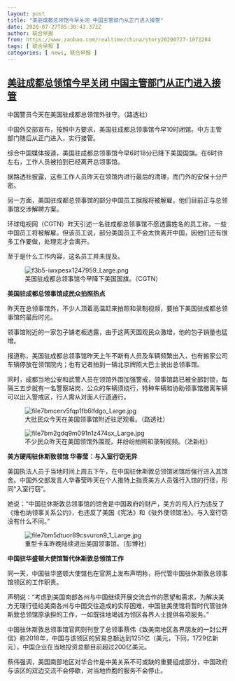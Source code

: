 ```yaml
---
layout: post
title: "美驻成都总领馆今早关闭 中国主管部门从正门进入接管"
date: 2020-07-27T05:30:43.372Z
author: 联合早报
from: https://www.zaobao.com/realtime/china/story20200727-1072284
tags: [ 联合早报 ]
categories: [ news, 联合早报 ]
---
```

<!--1595848500000-->
[美驻成都总领馆今早关闭 中国主管部门从正门进入接管](https://www.zaobao.com/realtime/china/story20200727-1072284)
------

<div>
<div class="figure-media"><img class="img-fluid lazyload" data-src="https://www.zaobao.com.sg/sites/default/files/styles/article_large_full/public/images/202007/20200727/2020-07-27t025102z_1429274613_rc2e1i9cuc2a_rtrmadp_3_usa-china-consulate.jpg?itok=embo0eSZ" title="中国警员今天在美国驻成都总领馆外驻守。（路透社）" alt src="https://www.zaobao.com.sg/sites/default/files/styles/article_large_full/public/images/202007/20200727/2020-07-27t025102z_1429274613_rc2e1i9cuc2a_rtrmadp_3_usa-china-consulate.jpg?itok=embo0eSZ" referrerpolicy="no-referrer"></div><figcaption>中国警员今天在美国驻成都总领馆外驻守。（路透社）</figcaption><p>中国外交部宣布，按照中方要求，美国驻成都总领事馆今早10时闭馆。中方主管部门随后从正门进入，实行接管。</p><p>综合中国媒体报道，美国驻成都总领事馆今早6时18分已降下美国国旗。在6时许左右，工作人员被拍到已经离开总领事馆。</p><p>据路透社披露，这些工作人员昨天在领馆内进行最后的清理，而门外的安保十分严密。</p><section id="imu"><div id="dfp-ad-imu1-wrapper" class="dfp-tag-wrapper"><div id="dfp-ad-imu1" class="dfp-tag-wrapper"></div></div></section><p>另一方面，美国驻成都总领事馆的部分中国员工据报将被解雇，他们目前正与总领事馆交涉解聘方案。</p><p>环球电视网（CGTN）昨天引述一名驻成都总领事馆不愿透露姓名的员工称，一些中国员工将被解雇。但该员工说，部分美国员工不会太快离开中国，因他们还有很多工作要做，处理完才会离开。</p><p>至于是什么工作内容，这名员工并未提及。</p><figure class="image-placeholder"><img alt="f3b5-iwxpesx1247959_Large.png" src="https://www.zaobao.com/sites/default/files/inline_images/20200727/f3b5-iwxpesx1247959_Large.png" referrerpolicy="no-referrer"><figcaption>美国驻成都总领事馆今早降下美国国旗。（CGTN）</figcaption></figure><p><strong>美国驻成都总领事馆成民众拍照热点</strong></p><div id="innity-in-post"></div><div id="dfp-ad-midarticlespecial-wrapper" class="dfp-tag-wrapper"><div id="dfp-ad-midarticlespecial" class="dfp-tag-wrapper"></div></div><p>昨天在总领事馆外，不少人顶着高温赶来拍照和录制视频，要拍下美国驻成都总领事馆的最后时光。</p><p>领事馆附近的一家包子铺老板透露，由于这两天围观民众激增，他的包子销量也猛增。</p><p>报道称，美国驻成都总领事馆昨天上午不断有人员及车辆频繁出入，也有搬家公司车辆停放在领馆院内；也有记者拍到一辆北京牌照大巴士驶出总领事馆。</p><p>同时，成都当地公安和武警人员在领馆外围加强警戒，领事馆路已被全部封锁，每隔三五步就有一名警察站岗，公众的车辆须绕行，特种车辆和协助领事馆撤离车辆可以出入警戒区，行人需从对面人行道通行。</p><div class="center"><figure class="image-placeholder"><img alt="file7bmcerv5fqp1fb6lfdgo_Large.jpg" src="https://www.zaobao.com/sites/default/files/inline_images/20200727/file7bmcerv5fqp1fb6lfdgo_Large.jpg" referrerpolicy="no-referrer"><figcaption>大批民众今天在美国领事馆附近驻足观看。（路透社）</figcaption></figure></div><div class="center"><figure class="image-placeholder"><img alt="file7bm2gdq9m091n1z474sx_Large.jpg" src="https://www.zaobao.com/sites/default/files/inline_images/20200727/file7bm2gdq9m091n1z474sx_Large.jpg" referrerpolicy="no-referrer"><figcaption>不少民众昨天在美国领馆外围观，并纷纷拍照和录制视频。（法新社）</figcaption></figure></div><p><strong>美方硬闯驻休斯敦领馆 华春莹：与入室行窃无异</strong></p><p>美国执法人员于当地时间上周五下午，在中国驻休斯敦总领馆闭馆后强行进入其馆舍。中国外交部发言人华春莹昨天在个人推特上指责美方人员强行入馆的行径，形同“入室行窃”。</p><p>她说：“中国驻休斯敦总领事馆的馆舍是中国政府的财产，美方的闯入行为违反了《维也纳领事关系公约》，也违反了美国《宪法》和《驻外使领馆法》。与入室行窃没有什么不同。”</p><div class="center"><figure class="image-placeholder"><img alt="file7bm5dtuor89csvuron9_1_Large.jpg" src="https://www.zaobao.com/sites/default/files/inline_images/20200727/file7bm5dtuor89csvuron9_1_Large.jpg" referrerpolicy="no-referrer"><figcaption>重型卡车昨晚陆续进出美国领事馆。（彭博社）</figcaption></figure></div><p><strong>中国驻华盛顿大使馆暂代休斯敦总领馆工作</strong></p><p>同一天，中国驻华盛顿大使馆也在官网上发布声明称，将代管中国驻休斯敦总领事馆领区的工作职责。</p><p>声明说：“考虑到美国南部各州与中国继续开展交流合作的愿望和需求，为解决美方无理行径给美南各州与中国交往造成的实际困难，中国驻美使馆将暂时代管驻休斯敦总领馆原承担的工作，一如既往地竭诚为领区各界人士提供各项服务。”</p><p>中国驻休斯敦总领事馆官网则刊登了总领事蔡伟《致美南地区各界朋友的一封公开信》称2018年，中国与该领区的贸易总额达到1251亿（美元，下同，1729亿新元），中国企业在当地投资总额目前超过200亿美元。</p><p>蔡伟强调，美国南部地区对华合作是中美关系不可或缺的重要组成部分，中国政府与该区的双边交流不会停歇，对当地侨胞的服务不会停止。</p>
</div>
